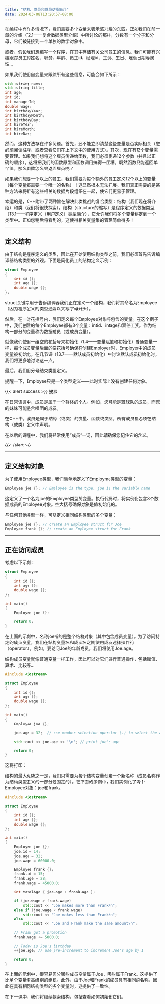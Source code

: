 ```yaml
---
title: "结构、成员和成员选择简介"
date: 2024-03-08T13:20:57+08:00
---
```


在编程中有许多情况下，我们需要多个变量来表示感兴趣的东西。正如我们在前一章的介绍（12.1——复合数据类型介绍）中所讨论的那样，分数有一个分子和分母，它们被链接到一个单独的数学对象中。

或者，假设我们想编写一个程序，在其中存储有关公司员工的信息。我们可能有兴趣跟踪员工的姓名、职务、年龄、员工id、经理id、工资、生日、雇佣日期等属性…

如果我们使用自变量来跟踪所有这些信息，可能会如下所示：

```C++
std::string name;
std::string title;
int age;
int id;
int managerId;
double wage;
int birthdayYear;
int birthdayMonth;
int birthdayDay;
int hireYear;
int hireMonth;
int hireDay;
```

然而，这种方法存在许多问题。首先，还不能立即清楚这些变量是否实际相关（您必须阅读注释，或者查看它们在上下文中的使用方式）。其次，现在有12个变量需要管理。如果我们想将这个雇员传递给函数，我们必须传递12个参数（并且以正确的顺序），这将把我们的函数原型和函数调用搞得一团糟。既然函数只能返回单个值，那么函数怎么会返回雇员呢？

如果我们想要一个以上的员工，我们需要为每个额外的员工定义12个以上的变量（每个变量都需要一个唯一的名称）！这显然根本无法扩展。我们真正需要的是某种方法来将所有这些相关的数据片段组织在一起，使它们更易于管理。

幸运的是，C++附带了两种旨在解决此类挑战的复合类型：结构（我们现在将介绍）和类（我们将很快探索）。结构（structure的缩写）是程序定义的数据类型（13.1——程序定义（用户定义）类型简介），它允许我们将多个变量绑定到一个类型中。正如您稍后将看到的，这使得相关变量集的管理简单得多！

***
## 定义结构

由于结构是程序定义的类型，因此在开始使用结构类型之前，我们必须首先告诉编译器结构类型的外观。下面是简化员工的结构定义示例：

```C++
struct Employee
{
    int id {};
    int age {};
    double wage {};
};
```

struct关键字用于告诉编译器我们正在定义一个结构，我们将其命名为Employee（因为程序定义的类型通常以大写字母开头）。

然后，在一对花括号内，我们定义每个Employee对象将包含的变量。在这个例子中，我们创建的每个Employee都有3个变量：intid、intage和双倍工资。作为结构一部分的变量称为数据成员（或成员变量）。

就像我们使用一组空的花括号来初始化（1.4——变量赋值和初始化）普通变量一样，每个成员变量后面的空花括号确保在创建Employee时，Employer中的成员变量被初始化。在几节课（13.7——默认成员初始化）中讨论默认成员初始化时，我们将更多地讨论这一点。

最后，我们用分号结束类型定义。

提醒一下，Employee只是一个类型定义——此时实际上没有创建任何对象。

{{< alert success >}}
**提示**

在日常语言中，成员是属于一个群体的个人。例如，您可能是篮球队的成员，而您的妹妹可能是合唱团的成员。

在C++中，成员是属于结构（或类）的变量、函数或类型。所有成员都必须在结构（或类）定义中声明。

在以后的课程中，我们将经常使用“成员”一词，因此请确保您记住它的含义。

{{< /alert >}}

***
## 定义结构对象

为了使用Employee类型，我们简单地定义了Employme类型的变量：

```C++
Employee joe {}; // Employee is the type, joe is the variable name
```

这定义了一个名为joe的Employee类型的变量。执行代码时，将实例化包含3个数据成员的Employee对象。空大括号确保对象是值初始化的。

与任何其他类型一样，可以定义相同结构类型的多个变量：

```C++
Employee joe {}; // create an Employee struct for Joe
Employee frank {}; // create an Employee struct for Frank
```

***
## 正在访问成员

考虑以下示例：

```C++
struct Employee
{
    int id {};
    int age {};
    double wage {};
};

int main()
{
    Employee joe {};

    return 0;
}
```

在上面的示例中，名称joe指的是整个结构对象（其中包含成员变量）。为了访问特定的成员变量，我们在结构变量名和成员名之间使用成员选择操作符（operator.）。例如，要访问Joe的年龄成员，我们将使用Joe.age。

结构成员变量就像普通变量一样工作，因此可以对它们进行普通操作，包括赋值、算术、比较等…

```C++
#include <iostream>

struct Employee
{
    int id {};
    int age {};
    double wage {};
};

int main()
{
    Employee joe {};

    joe.age = 32;  // use member selection operator (.) to select the age member of variable joe

    std::cout << joe.age << '\n'; // print joe's age

    return 0;
}
```

这将打印：

结构的最大优势之一是，我们只需要为每个结构变量创建一个新名称（成员名称作为结构类型定义的一部分是固定的）。在下面的示例中，我们实例化了两个Employee对象：joe和frank。

```C++
#include <iostream>

struct Employee
{
    int id {};
    int age {};
    double wage {};
};

int main()
{
    Employee joe {};
    joe.id = 14;
    joe.age = 32;
    joe.wage = 60000.0;

    Employee frank {};
    frank.id = 15;
    frank.age = 28;
    frank.wage = 45000.0;

    int totalAge { joe.age + frank.age };

    if (joe.wage > frank.wage)
        std::cout << "Joe makes more than Frank\n";
    else if (joe.wage < frank.wage)
        std::cout << "Joe makes less than Frank\n";
    else
        std::cout << "Joe and Frank make the same amount\n";

    // Frank got a promotion
    frank.wage += 5000.0;

    // Today is Joe's birthday
    ++joe.age; // use pre-increment to increment Joe's age by 1

    return 0;
}
```

在上面的示例中，很容易区分哪些成员变量属于Joe，哪些属于Frank。这提供了比单个变量更高级别的组织。此外，由于Joe和Frank的成员具有相同的名称，因此在具有相同结构类型的多个变量时，这提供了一致性。

在下一课中，我们将继续探索结构，包括查看如何初始化它们。

